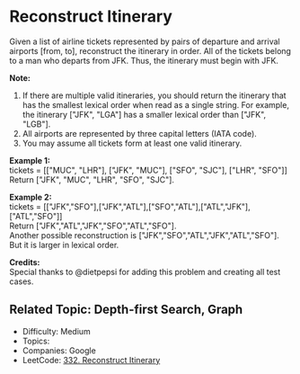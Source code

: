 # Reconstruct Itinerary

Given a list of airline tickets represented by pairs of departure and arrival airports [from, to], reconstruct the itinerary in order. All of the tickets belong to a man who departs from JFK. Thus, the itinerary must begin with JFK.

**Note:**
1. If there are multiple valid itineraries, you should return the itinerary that has the smallest lexical order when read as a single string. For example, the itinerary ["JFK", "LGA"] has a smaller lexical order than ["JFK", "LGB"].
2. All airports are represented by three capital letters (IATA code).
3. You may assume all tickets form at least one valid itinerary.

**Example 1:**  
tickets = [["MUC", "LHR"], ["JFK", "MUC"], ["SFO", "SJC"], ["LHR", "SFO"]]  
Return ["JFK", "MUC", "LHR", "SFO", "SJC"].

**Example 2:**  
tickets = [["JFK","SFO"],["JFK","ATL"],["SFO","ATL"],["ATL","JFK"],["ATL","SFO"]]  
Return ["JFK","ATL","JFK","SFO","ATL","SFO"].  
Another possible reconstruction is ["JFK","SFO","ATL","JFK","ATL","SFO"]. But it is larger in lexical order.

**Credits:**  
Special thanks to @dietpepsi for adding this problem and creating all test cases.

Related Topic: Depth-first Search, Graph
---

* Difficulty: Medium
* Topics: 
* Companies: Google
* LeetCode: [332. Reconstruct Itinerary](https://leetcode.com/problems/reconstruct-itinerary/description/)
